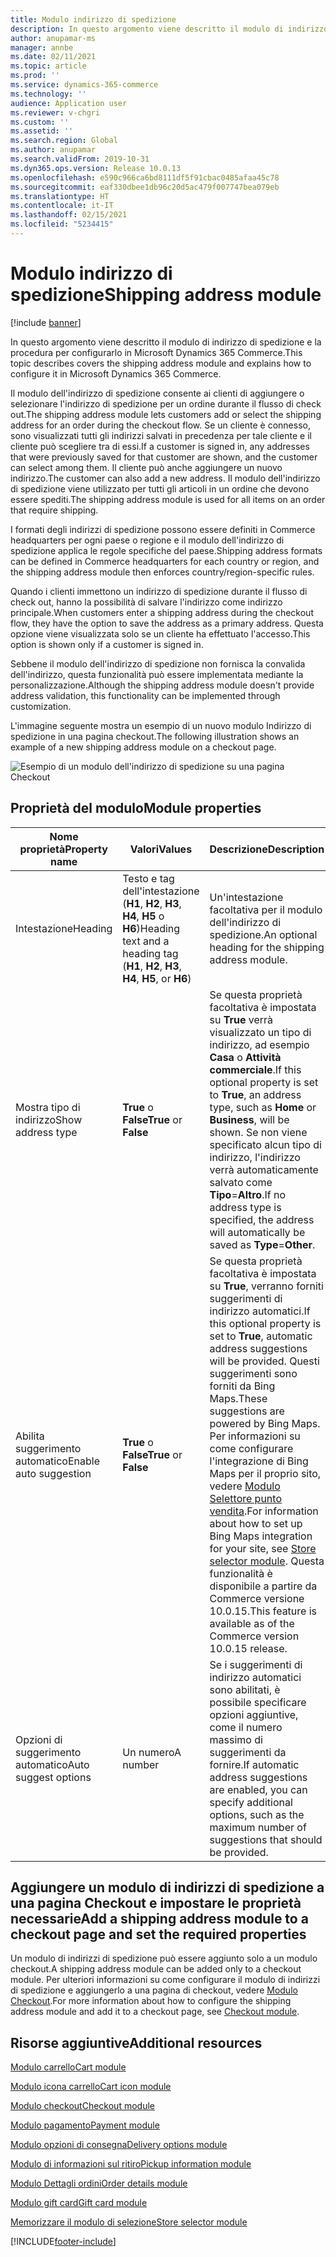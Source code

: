```yaml
---
title: Modulo indirizzo di spedizione
description: In questo argomento viene descritto il modulo di indirizzo di spedizione e la procedura per configurarlo in Microsoft Dynamics 365 Commerce.
author: anupamar-ms
manager: annbe
ms.date: 02/11/2021
ms.topic: article
ms.prod: ''
ms.service: dynamics-365-commerce
ms.technology: ''
audience: Application user
ms.reviewer: v-chgri
ms.custom: ''
ms.assetid: ''
ms.search.region: Global
ms.author: anupamar
ms.search.validFrom: 2019-10-31
ms.dyn365.ops.version: Release 10.0.13
ms.openlocfilehash: e590c966ca6bd8111df5f91cbac0485afaa45c78
ms.sourcegitcommit: eaf330dbee1db96c20d5ac479f007747bea079eb
ms.translationtype: HT
ms.contentlocale: it-IT
ms.lasthandoff: 02/15/2021
ms.locfileid: "5234415"
---
```

# <a name="shipping-address-module"></a><span data-ttu-id="6c026-103">Modulo indirizzo di spedizione</span><span class="sxs-lookup"><span data-stu-id="6c026-103">Shipping address module</span></span>

[!include [banner](includes/banner.md)]

<span data-ttu-id="6c026-104">In questo argomento viene descritto il modulo di indirizzo di spedizione e la procedura per configurarlo in Microsoft Dynamics 365 Commerce.</span><span class="sxs-lookup"><span data-stu-id="6c026-104">This topic describes covers the shipping address module and explains how to configure it in Microsoft Dynamics 365 Commerce.</span></span>

<span data-ttu-id="6c026-105">Il modulo dell'indirizzo di spedizione consente ai clienti di aggiungere o selezionare l'indirizzo di spedizione per un ordine durante il flusso di check out.</span><span class="sxs-lookup"><span data-stu-id="6c026-105">The shipping address module lets customers add or select the shipping address for an order during the checkout flow.</span></span> <span data-ttu-id="6c026-106">Se un cliente è connesso, sono visualizzati tutti gli indirizzi salvati in precedenza per tale cliente e il cliente può scegliere tra di essi.</span><span class="sxs-lookup"><span data-stu-id="6c026-106">If a customer is signed in, any addresses that were previously saved for that customer are shown, and the customer can select among them.</span></span> <span data-ttu-id="6c026-107">Il cliente può anche aggiungere un nuovo indirizzo.</span><span class="sxs-lookup"><span data-stu-id="6c026-107">The customer can also add a new address.</span></span> <span data-ttu-id="6c026-108">Il modulo dell'indirizzo di spedizione viene utilizzato per tutti gli articoli in un ordine che devono essere spediti.</span><span class="sxs-lookup"><span data-stu-id="6c026-108">The shipping address module is used for all items on an order that require shipping.</span></span>

<span data-ttu-id="6c026-109">I formati degli indirizzi di spedizione possono essere definiti in Commerce headquarters per ogni paese o regione e il modulo dell'indirizzo di spedizione applica le regole specifiche del paese.</span><span class="sxs-lookup"><span data-stu-id="6c026-109">Shipping address formats can be defined in Commerce headquarters for each country or region, and the shipping address module then enforces country/region-specific rules.</span></span>

<span data-ttu-id="6c026-110">Quando i clienti immettono un indirizzo di spedizione durante il flusso di check out, hanno la possibilità di salvare l'indirizzo come indirizzo principale.</span><span class="sxs-lookup"><span data-stu-id="6c026-110">When customers enter a shipping address during the checkout flow, they have the option to save the address as a primary address.</span></span> <span data-ttu-id="6c026-111">Questa opzione viene visualizzata solo se un cliente ha effettuato l'accesso.</span><span class="sxs-lookup"><span data-stu-id="6c026-111">This option is shown only if a customer is signed in.</span></span>

<span data-ttu-id="6c026-112">Sebbene il modulo dell'indirizzo di spedizione non fornisca la convalida dell'indirizzo, questa funzionalità può essere implementata mediante la personalizzazione.</span><span class="sxs-lookup"><span data-stu-id="6c026-112">Although the shipping address module doesn't provide address validation, this functionality can be implemented through customization.</span></span>

<span data-ttu-id="6c026-113">L'immagine seguente mostra un esempio di un nuovo modulo Indirizzo di spedizione in una pagina checkout.</span><span class="sxs-lookup"><span data-stu-id="6c026-113">The following illustration shows an example of a new shipping address module on a checkout page.</span></span>

![Esempio di un modulo dell'indirizzo di spedizione su una pagina Checkout](./media/ecommerce-shippingaddress.PNG)

## <a name="module-properties"></a><span data-ttu-id="6c026-115">Proprietà del modulo</span><span class="sxs-lookup"><span data-stu-id="6c026-115">Module properties</span></span>

| <span data-ttu-id="6c026-116">Nome proprietà</span><span class="sxs-lookup"><span data-stu-id="6c026-116">Property name</span></span> | <span data-ttu-id="6c026-117">Valori</span><span class="sxs-lookup"><span data-stu-id="6c026-117">Values</span></span> | <span data-ttu-id="6c026-118">Descrizione</span><span class="sxs-lookup"><span data-stu-id="6c026-118">Description</span></span> |
|---------------|--------|-------------|
| <span data-ttu-id="6c026-119">Intestazione</span><span class="sxs-lookup"><span data-stu-id="6c026-119">Heading</span></span> | <span data-ttu-id="6c026-120">Testo e tag dell'intestazione (**H1**, **H2**, **H3**, **H4**, **H5** o **H6**)</span><span class="sxs-lookup"><span data-stu-id="6c026-120">Heading text and a heading tag (**H1**, **H2**, **H3**, **H4**, **H5**, or **H6**)</span></span> | <span data-ttu-id="6c026-121">Un'intestazione facoltativa per il modulo dell'indirizzo di spedizione.</span><span class="sxs-lookup"><span data-stu-id="6c026-121">An optional heading for the shipping address module.</span></span> |
| <span data-ttu-id="6c026-122">Mostra tipo di indirizzo</span><span class="sxs-lookup"><span data-stu-id="6c026-122">Show address type</span></span> | <span data-ttu-id="6c026-123">**True** o **False**</span><span class="sxs-lookup"><span data-stu-id="6c026-123">**True** or **False**</span></span> | <span data-ttu-id="6c026-124">Se questa proprietà facoltativa è impostata su **True** verrà visualizzato un tipo di indirizzo, ad esempio **Casa** o **Attività commerciale**.</span><span class="sxs-lookup"><span data-stu-id="6c026-124">If this optional property is set to **True**, an address type, such as **Home** or **Business**, will be shown.</span></span> <span data-ttu-id="6c026-125">Se non viene specificato alcun tipo di indirizzo, l'indirizzo verrà automaticamente salvato come **Tipo**=**Altro**.</span><span class="sxs-lookup"><span data-stu-id="6c026-125">If no address type is specified, the address will automatically be saved as **Type**=**Other**.</span></span> |
| <span data-ttu-id="6c026-126">Abilita suggerimento automatico</span><span class="sxs-lookup"><span data-stu-id="6c026-126">Enable auto suggestion</span></span>| <span data-ttu-id="6c026-127">**True** o **False**</span><span class="sxs-lookup"><span data-stu-id="6c026-127">**True** or **False**</span></span> | <span data-ttu-id="6c026-128">Se questa proprietà facoltativa è impostata su **True**, verranno forniti suggerimenti di indirizzo automatici.</span><span class="sxs-lookup"><span data-stu-id="6c026-128">If this optional property is set to **True**, automatic address suggestions will be provided.</span></span> <span data-ttu-id="6c026-129">Questi suggerimenti sono forniti da Bing Maps.</span><span class="sxs-lookup"><span data-stu-id="6c026-129">These suggestions are powered by Bing Maps.</span></span> <span data-ttu-id="6c026-130">Per informazioni su come configurare l'integrazione di Bing Maps per il proprio sito, vedere [Modulo Selettore punto vendita](store-selector.md).</span><span class="sxs-lookup"><span data-stu-id="6c026-130">For information about how to set up Bing Maps integration for your site, see [Store selector module](store-selector.md).</span></span> <span data-ttu-id="6c026-131">Questa funzionalità è disponibile a partire da Commerce versione 10.0.15.</span><span class="sxs-lookup"><span data-stu-id="6c026-131">This feature is available as of the Commerce version 10.0.15 release.</span></span>|
|<span data-ttu-id="6c026-132">Opzioni di suggerimento automatico</span><span class="sxs-lookup"><span data-stu-id="6c026-132">Auto suggest options</span></span>| <span data-ttu-id="6c026-133">Un numero</span><span class="sxs-lookup"><span data-stu-id="6c026-133">A number</span></span>| <span data-ttu-id="6c026-134">Se i suggerimenti di indirizzo automatici sono abilitati, è possibile specificare opzioni aggiuntive, come il numero massimo di suggerimenti da fornire.</span><span class="sxs-lookup"><span data-stu-id="6c026-134">If automatic address suggestions are enabled, you can specify additional options, such as the maximum number of suggestions that should be provided.</span></span>|

## <a name="add-a-shipping-address-module-to-a-checkout-page-and-set-the-required-properties"></a><span data-ttu-id="6c026-135">Aggiungere un modulo di indirizzi di spedizione a una pagina Checkout e impostare le proprietà necessarie</span><span class="sxs-lookup"><span data-stu-id="6c026-135">Add a shipping address module to a checkout page and set the required properties</span></span>

<span data-ttu-id="6c026-136">Un modulo di indirizzi di spedizione può essere aggiunto solo a un modulo checkout.</span><span class="sxs-lookup"><span data-stu-id="6c026-136">A shipping address module can be added only to a checkout module.</span></span> <span data-ttu-id="6c026-137">Per ulteriori informazioni su come configurare il modulo di indirizzi di spedizione e aggiungerlo a una pagina di checkout, vedere [Modulo Checkout](add-checkout-module.md).</span><span class="sxs-lookup"><span data-stu-id="6c026-137">For more information about how to configure the shipping address module and add it to a checkout page, see [Checkout module](add-checkout-module.md).</span></span>

## <a name="additional-resources"></a><span data-ttu-id="6c026-138">Risorse aggiuntive</span><span class="sxs-lookup"><span data-stu-id="6c026-138">Additional resources</span></span>

[<span data-ttu-id="6c026-139">Modulo carrello</span><span class="sxs-lookup"><span data-stu-id="6c026-139">Cart module</span></span>](add-cart-module.md)

[<span data-ttu-id="6c026-140">Modulo icona carrello</span><span class="sxs-lookup"><span data-stu-id="6c026-140">Cart icon module</span></span>](cart-icon-module.md)

[<span data-ttu-id="6c026-141">Modulo checkout</span><span class="sxs-lookup"><span data-stu-id="6c026-141">Checkout module</span></span>](add-checkout-module.md)

[<span data-ttu-id="6c026-142">Modulo pagamento</span><span class="sxs-lookup"><span data-stu-id="6c026-142">Payment module</span></span>](payment-module.md)

[<span data-ttu-id="6c026-143">Modulo opzioni di consegna</span><span class="sxs-lookup"><span data-stu-id="6c026-143">Delivery options module</span></span>](delivery-options-module.md)

[<span data-ttu-id="6c026-144">Modulo di informazioni sul ritiro</span><span class="sxs-lookup"><span data-stu-id="6c026-144">Pickup information module</span></span>](pickup-info-module.md)

[<span data-ttu-id="6c026-145">Modulo Dettagli ordini</span><span class="sxs-lookup"><span data-stu-id="6c026-145">Order details module</span></span>](order-confirmation-module.md)

[<span data-ttu-id="6c026-146">Modulo gift card</span><span class="sxs-lookup"><span data-stu-id="6c026-146">Gift card module</span></span>](add-giftcard.md)

[<span data-ttu-id="6c026-147">Memorizzare il modulo di selezione</span><span class="sxs-lookup"><span data-stu-id="6c026-147">Store selector module</span></span>](store-selector.md)


[!INCLUDE[footer-include](../includes/footer-banner.md)]